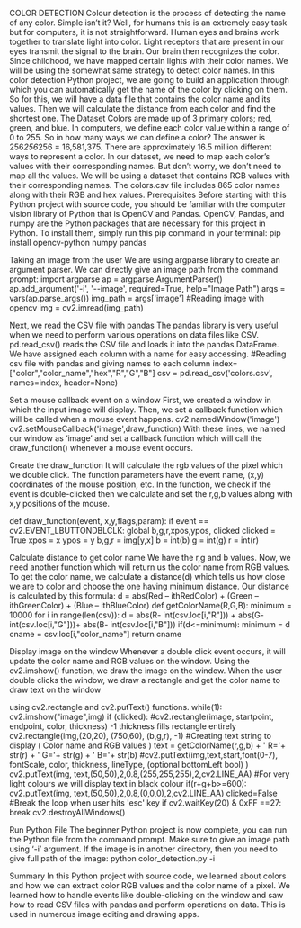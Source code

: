 COLOR DETECTION 
Colour detection is the process of detecting the name of any color. Simple isn’t it? Well, for humans this is an extremely easy task but for computers, it is not straightforward. Human eyes and brains work together to translate light into color. Light receptors that are present in our eyes transmit the signal to the brain. Our brain then recognizes the color. Since childhood, we have mapped certain lights with their color names. We will be using the somewhat same strategy to detect color names.
In this color detection Python project, we are going to build an application through which you can automatically get the name of the color by clicking on them. So for this, we will have a data file that contains the color name and its values. Then we will calculate the distance from each color and find the shortest one.
The Dataset
Colors are made up of 3 primary colors; red, green, and blue. In computers, we define each color value within a range of 0 to 255. So in how many ways we can define a color? The answer is 256*256*256 = 16,581,375. There are approximately 16.5 million different ways to represent a color. In our dataset, we need to map each color’s values with their corresponding names. But don’t worry, we don’t need to map all the values. We will be using a dataset that contains RGB values with their corresponding names. 
The colors.csv file includes 865 color names along with their RGB and hex values.
Prerequisites
Before starting with this Python project with source code, you should be familiar with the computer vision library of Python that is OpenCV and Pandas. 
OpenCV, Pandas, and numpy are the Python packages that are necessary for this project in Python. To install them, simply run this pip command in your terminal:
pip install opencv-python numpy pandas



Taking an image from the user
We are using argparse library to create an argument parser. We can directly give an image path from the command prompt:
import argparse
ap = argparse.ArgumentParser()
ap.add_argument('-i', '--image', required=True, help="Image Path")
args = vars(ap.parse_args())
img_path = args['image']
#Reading image with opencv
img = cv2.imread(img_path)

Next, we read the CSV file with pandas
The pandas library is very useful when we need to perform various operations on data files like CSV. pd.read_csv() reads the CSV file and loads it into the pandas DataFrame. We have assigned each column with a name for easy accessing.
#Reading csv file with pandas and giving names to each column
index=["color","color_name","hex","R","G","B"]
csv = pd.read_csv('colors.csv', names=index, header=None)

Set a mouse callback event on a window
First, we created a window in which the input image will display. Then, we set a callback function which will be called when a mouse event happens.
cv2.namedWindow('image')
cv2.setMouseCallback('image',draw_function)
With these lines, we named our window as ‘image’ and set a callback function which will call the draw_function() whenever a mouse event occurs.

Create the draw_function
It will calculate the rgb values of the pixel which we double click. The function parameters have the event name, (x,y) coordinates of the mouse position, etc. In the function, we check if the event is double-clicked then we calculate and set the r,g,b values along with x,y positions of the mouse.

def draw_function(event, x,y,flags,param):
if event == cv2.EVENT_LBUTTONDBLCLK:
global b,g,r,xpos,ypos, clicked
clicked = True
xpos = x
ypos = y
b,g,r = img[y,x]
b = int(b)
g = int(g)
r = int(r)

Calculate distance to get color name
We have the r,g and b values. Now, we need another function which will return us the color name from RGB values. To get the color name, we calculate a distance(d) which tells us how close we are to color and choose the one having minimum distance.
Our distance is calculated by this formula:
d = abs(Red – ithRedColor) + (Green – ithGreenColor) + (Blue – ithBlueColor)
def getColorName(R,G,B):
minimum = 10000
for i in range(len(csv)):
d = abs(R- int(csv.loc[i,"R"])) + abs(G- int(csv.loc[i,"G"]))+ abs(B- int(csv.loc[i,"B"]))
if(d<=minimum):
minimum = d
cname = csv.loc[i,"color_name"]
return cname

Display image on the window
Whenever a double click event occurs, it will update the color name and RGB values on the window.
Using the cv2.imshow() function, we draw the image on the window. When the user double clicks the window, we draw a rectangle and get the color name to draw text on the window 



using cv2.rectangle and cv2.putText() functions.
while(1):
cv2.imshow("image",img)
if (clicked):
#cv2.rectangle(image, startpoint, endpoint, color, thickness) -1 thickness fills rectangle entirely
cv2.rectangle(img,(20,20), (750,60), (b,g,r), -1)
#Creating text string to display ( Color name and RGB values )
text = getColorName(r,g,b) + ' R='+ str(r) + ' G='+ str(g) + ' B='+ str(b)
#cv2.putText(img,text,start,font(0-7), fontScale, color, thickness, lineType, (optional bottomLeft bool) )
cv2.putText(img, text,(50,50),2,0.8,(255,255,255),2,cv2.LINE_AA)
#For very light colours we will display text in black colour
if(r+g+b>=600):
cv2.putText(img, text,(50,50),2,0.8,(0,0,0),2,cv2.LINE_AA)
clicked=False
#Break the loop when user hits 'esc' key 
if cv2.waitKey(20) & 0xFF ==27:
break
cv2.destroyAllWindows()

Run Python File
The beginner Python project is now complete, you can run the Python file from the command prompt. Make sure to give an image path using ‘-i’ argument. If the image is in another directory, then you need to give full path of the image:
python color_detection.py -i <add your image path here>


Summary
In this Python project with source code, we learned about colors and how we can extract color RGB values and the color name of a pixel. We learned how to handle events like double-clicking on the window and saw how to read CSV files with pandas and perform operations on data. This is used in numerous image editing and drawing apps.

